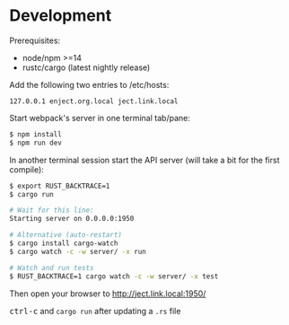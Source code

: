 # Development

Prerequisites:

- node/npm >=14
- rustc/cargo (latest nightly release)

Add the following two entries to /etc/hosts:

```
127.0.0.1 enject.org.local ject.link.local
```

Start webpack's server in one terminal tab/pane:

```sh
$ npm install
$ npm run dev
```

In another terminal session start the API server (will take a bit for the first
compile):

```sh
$ export RUST_BACKTRACE=1
$ cargo run

# Wait for this line:
Starting server on 0.0.0.0:1950

# Alternative (auto-restart)
$ cargo install cargo-watch
$ cargo watch -c -w server/ -x run

# Watch and run tests
$ RUST_BACKTRACE=1 cargo watch -c -w server/ -x test
```

Then open your browser to http://ject.link.local:1950/

<kbd>ctrl-c</kbd> and `cargo run` after updating a `.rs` file
